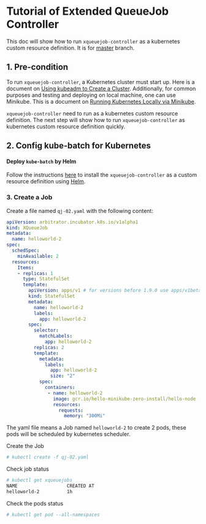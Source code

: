 # Tutorial of Extended QueueJob Controller

This doc will show how to run `xqueuejob-controller` as a kubernetes custom resource definition. It is for [master](https://github.com/kubernetes-sigs/kube-batch/tree/master) branch.

## 1. Pre-condition
To run `xqueuejob-controller`, a Kubernetes cluster must start up. Here is a document on [Using kubeadm to Create a Cluster](https://kubernetes.io/docs/setup/independent/create-cluster-kubeadm/). Additionally, for common purposes and testing and deploying on local machine, one can use Minikube. This is a document on [Running Kubernetes Locally via Minikube](https://kubernetes.io/docs/getting-started-guides/minikube/).

`xqueuejob-controller` need to run as a kubernetes custom resource definition. The next step will show how to run `xqueuejob-controller` as kubernetes custom resource definition quickly. 

## 2. Config kube-batch for Kubernetes

#### Deploy `kube-batch` by Helm

Follow the instructions [here](../../deployment/deployment.md) to install the `xqueuejob-controller` as a custom resource definition using [Helm](../../deployment/deployment.md).

### 3. Create a Job

Create a file named `qj-02.yaml` with the following content:

```yaml
apiVersion: arbitrator.incubator.k8s.io/v1alpha1
kind: XQueueJob
metadata:
  name: helloworld-2
spec:
  schedSpec:
    minAvailable: 2
  resources:
    Items:
    - replicas: 1
      type: StatefulSet
      template:
        apiVersion: apps/v1 # for versions before 1.9.0 use apps/v1beta2
        kind: StatefulSet
        metadata:
          name: helloworld-2
          labels:
            app: helloworld-2
        spec:
          selector:
            matchLabels:
              app: helloworld-2
          replicas: 2 
          template:
            metadata:
              labels:
                app: helloworld-2
                size: "2" 
            spec:
              containers:
               - name: helloworld-2
                 image: gcr.io/hello-minikube-zero-install/hello-node
                 resources:
                   requests:
                     memory: "300Mi"
```

The yaml file means a Job named `helloworld-2` to create 2 pods, these pods will be scheduled by kubernetes scheduler.

Create the Job

```bash
# kubectl create -f qj-02.yaml
```

Check job status

```bash
# kubectl get xqueuejobs
NAME                  CREATED AT
helloworld-2          1h
```

Check the pods status

```bash
# kubectl get pod --all-namespaces
```
